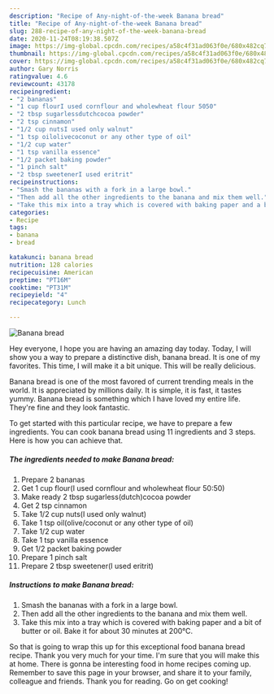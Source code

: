 ```yaml
---
description: "Recipe of Any-night-of-the-week Banana bread"
title: "Recipe of Any-night-of-the-week Banana bread"
slug: 288-recipe-of-any-night-of-the-week-banana-bread
date: 2020-11-24T08:19:38.507Z
image: https://img-global.cpcdn.com/recipes/a58c4f31ad063f0e/680x482cq70/banana-bread-recipe-main-photo.jpg
thumbnail: https://img-global.cpcdn.com/recipes/a58c4f31ad063f0e/680x482cq70/banana-bread-recipe-main-photo.jpg
cover: https://img-global.cpcdn.com/recipes/a58c4f31ad063f0e/680x482cq70/banana-bread-recipe-main-photo.jpg
author: Gary Norris
ratingvalue: 4.6
reviewcount: 43178
recipeingredient:
- "2 bananas"
- "1 cup flourI used cornflour and wholewheat flour 5050"
- "2 tbsp sugarlessdutchcocoa powder"
- "2 tsp cinnamon"
- "1/2 cup nutsI used only walnut"
- "1 tsp oilolivecoconut or any other type of oil"
- "1/2 cup water"
- "1 tsp vanilla essence"
- "1/2 packet baking powder"
- "1 pinch salt"
- "2 tbsp sweetenerI used eritrit"
recipeinstructions:
- "Smash the bananas with a fork in a large bowl."
- "Then add all the other ingredients to the banana and mix them well."
- "Take this mix into a tray which is covered with baking paper and a bit of butter or oil. Bake it for about 30 minutes at 200°C."
categories:
- Recipe
tags:
- banana
- bread

katakunci: banana bread 
nutrition: 128 calories
recipecuisine: American
preptime: "PT16M"
cooktime: "PT31M"
recipeyield: "4"
recipecategory: Lunch

---
```



![Banana bread](https://img-global.cpcdn.com/recipes/a58c4f31ad063f0e/680x482cq70/banana-bread-recipe-main-photo.jpg)

Hey everyone, I hope you are having an amazing day today. Today, I will show you a way to prepare a distinctive dish, banana bread. It is one of my favorites. This time, I will make it a bit unique. This will be really delicious.



Banana bread is one of the most favored of current trending meals in the world. It is appreciated by millions daily. It is simple, it is fast, it tastes yummy. Banana bread is something which I have loved my entire life. They're fine and they look fantastic.


To get started with this particular recipe, we have to prepare a few ingredients. You can cook banana bread using 11 ingredients and 3 steps. Here is how you can achieve that.

<!--inarticleads1-->

##### The ingredients needed to make Banana bread:

1. Prepare 2 bananas
1. Get 1 cup flour(I used cornflour and wholewheat flour 50:50)
1. Make ready 2 tbsp sugarless(dutch)cocoa powder
1. Get 2 tsp cinnamon
1. Take 1/2 cup nuts(I used only walnut)
1. Take 1 tsp oil(olive/coconut or any other type of oil)
1. Take 1/2 cup water
1. Take 1 tsp vanilla essence
1. Get 1/2 packet baking powder
1. Prepare 1 pinch salt
1. Prepare 2 tbsp sweetener(I used eritrit)




<!--inarticleads2-->

##### Instructions to make Banana bread:

1. Smash the bananas with a fork in a large bowl.
1. Then add all the other ingredients to the banana and mix them well.
1. Take this mix into a tray which is covered with baking paper and a bit of butter or oil. Bake it for about 30 minutes at 200°C.




So that is going to wrap this up for this exceptional food banana bread recipe. Thank you very much for your time. I'm sure that you will make this at home. There is gonna be interesting food in home recipes coming up. Remember to save this page in your browser, and share it to your family, colleague and friends. Thank you for reading. Go on get cooking!
